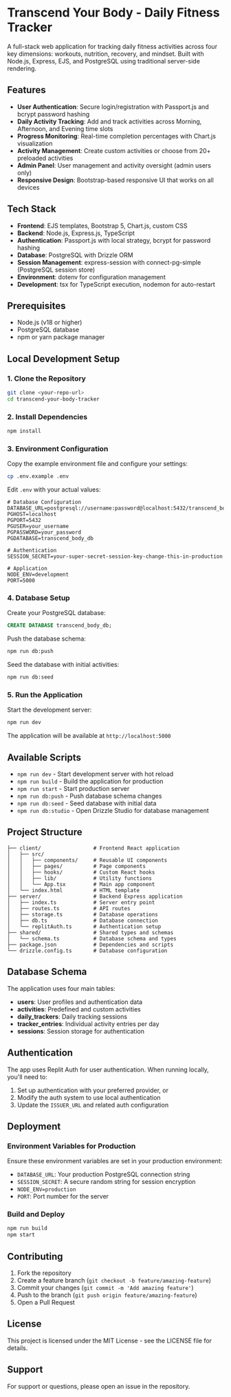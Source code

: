 # Transcend Your Body - Daily Fitness Tracker

A full-stack web application for tracking daily fitness activities across four key dimensions: workouts, nutrition, recovery, and mindset. Built with Node.js, Express, EJS, and PostgreSQL using traditional server-side rendering.

## Features

- **User Authentication**: Secure login/registration with Passport.js and bcrypt password hashing
- **Daily Activity Tracking**: Add and track activities across Morning, Afternoon, and Evening time slots
- **Progress Monitoring**: Real-time completion percentages with Chart.js visualization
- **Activity Management**: Create custom activities or choose from 20+ preloaded activities
- **Admin Panel**: User management and activity oversight (admin users only)
- **Responsive Design**: Bootstrap-based responsive UI that works on all devices

## Tech Stack

- **Frontend**: EJS templates, Bootstrap 5, Chart.js, custom CSS
- **Backend**: Node.js, Express.js, TypeScript
- **Authentication**: Passport.js with local strategy, bcrypt for password hashing
- **Database**: PostgreSQL with Drizzle ORM
- **Session Management**: express-session with connect-pg-simple (PostgreSQL session store)
- **Environment**: dotenv for configuration management
- **Development**: tsx for TypeScript execution, nodemon for auto-restart

## Prerequisites

- Node.js (v18 or higher)
- PostgreSQL database
- npm or yarn package manager

## Local Development Setup

### 1. Clone the Repository

```bash
git clone <your-repo-url>
cd transcend-your-body-tracker
```

### 2. Install Dependencies

```bash
npm install
```

### 3. Environment Configuration

Copy the example environment file and configure your settings:

```bash
cp .env.example .env
```

Edit `.env` with your actual values:

```env
# Database Configuration
DATABASE_URL=postgresql://username:password@localhost:5432/transcend_body_db
PGHOST=localhost
PGPORT=5432
PGUSER=your_username
PGPASSWORD=your_password
PGDATABASE=transcend_body_db

# Authentication
SESSION_SECRET=your-super-secret-session-key-change-this-in-production

# Application
NODE_ENV=development
PORT=5000
```

### 4. Database Setup

Create your PostgreSQL database:

```sql
CREATE DATABASE transcend_body_db;
```

Push the database schema:

```bash
npm run db:push
```

Seed the database with initial activities:

```bash
npm run db:seed
```

### 5. Run the Application

Start the development server:

```bash
npm run dev
```

The application will be available at `http://localhost:5000`

## Available Scripts

- `npm run dev` - Start development server with hot reload
- `npm run build` - Build the application for production
- `npm run start` - Start production server
- `npm run db:push` - Push database schema changes
- `npm run db:seed` - Seed database with initial data
- `npm run db:studio` - Open Drizzle Studio for database management

## Project Structure

```
├── client/                 # Frontend React application
│   ├── src/
│   │   ├── components/     # Reusable UI components
│   │   ├── pages/          # Page components
│   │   ├── hooks/          # Custom React hooks
│   │   ├── lib/            # Utility functions
│   │   └── App.tsx         # Main app component
│   └── index.html          # HTML template
├── server/                 # Backend Express application
│   ├── index.ts            # Server entry point
│   ├── routes.ts           # API routes
│   ├── storage.ts          # Database operations
│   ├── db.ts               # Database connection
│   └── replitAuth.ts       # Authentication setup
├── shared/                 # Shared types and schemas
│   └── schema.ts           # Database schema and types
├── package.json            # Dependencies and scripts
└── drizzle.config.ts       # Database configuration
```

## Database Schema

The application uses four main tables:

- **users**: User profiles and authentication data
- **activities**: Predefined and custom activities
- **daily_trackers**: Daily tracking sessions
- **tracker_entries**: Individual activity entries per day
- **sessions**: Session storage for authentication

## Authentication

The app uses Replit Auth for user authentication. When running locally, you'll need to:

1. Set up authentication with your preferred provider, or
2. Modify the auth system to use local authentication
3. Update the `ISSUER_URL` and related auth configuration

## Deployment

### Environment Variables for Production

Ensure these environment variables are set in your production environment:

- `DATABASE_URL`: Your production PostgreSQL connection string
- `SESSION_SECRET`: A secure random string for session encryption
- `NODE_ENV=production`
- `PORT`: Port number for the server

### Build and Deploy

```bash
npm run build
npm start
```

## Contributing

1. Fork the repository
2. Create a feature branch (`git checkout -b feature/amazing-feature`)
3. Commit your changes (`git commit -m 'Add amazing feature'`)
4. Push to the branch (`git push origin feature/amazing-feature`)
5. Open a Pull Request

## License

This project is licensed under the MIT License - see the LICENSE file for details.

## Support

For support or questions, please open an issue in the repository.
